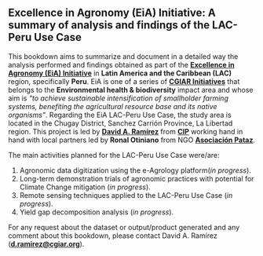 ## Excellence in Agronomy (EiA) Initiative: A summary of analysis and findings of the LAC-Peru Use Case

This bookdown aims to summarize and document in a detailed way the analysis performed and findings obtained as part of the [**Excellence in Agronomy (EiA) Initiative**](https://www.cgiar.org/initiative/11-excellence-in-agronomy-eia-solutions-for-agricultural-transformation/) in **Latin America and the Caribbean (LAC)** region, specifically **Peru**. EiA is one of a series of [**CGIAR Initiatives**](https://www.cgiar.org/research/cgiar-portfolio/) that belongs to the **Environmental health & biodiversity** impact area and whose aim is *"to achieve sustainable intensification of smallholder farming systems, benefiting the agricultural resource base and its native organisms"*. Regarding the EiA LAC-Peru Use Case, the study area is located in the Chugay District, Sanchez Carrión Province, La Libertad region. This project is led by [**David A. Ramírez**](http://www.davidramirezc.com/) from [**CIP**](https://cipotato.org/) working hand in hand with local partners led by **Ronal Otiniano** from NGO [**Asociación Pataz**](https://www.asociacionpataz.org.pe/).

The main activities planned for the LAC-Peru Use Case were/are:

1. Agronomic data digitization using the e-Agrology platform(*in progress*). 
2. Long-term demonstration trials of agronomic practices with potential for Climate Change mitigation (*in progress*).
3. Remote sensing techniques applied to the LAC-Peru Use Case (*in progress*). 
4. Yield gap decomposition analysis (*in progress*).

For any request about the dataset or output/product generated and any comment about this bookdown, please contact David A. Ramírez (**d.ramirez@cgiar.org**).

